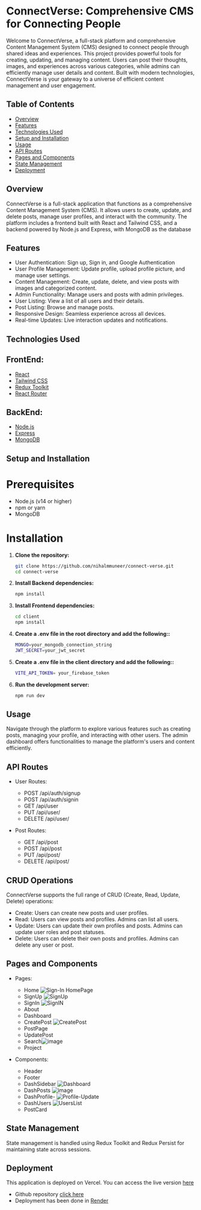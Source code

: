 # ConnectVerse: Comprehensive CMS for Connecting People

Welcome to ConnectVerse, a full-stack platform and comprehensive Content Management System (CMS) designed to connect people through shared ideas and experiences. This project provides powerful tools for creating, updating, and managing content. Users can post their thoughts, images, and experiences across various categories, while admins can efficiently manage user details and content. Built with modern technologies, ConnectVerse is your gateway to a universe of efficient content management and user engagement.

## Table of Contents

- [Overview](#overview)
- [Features](#features)
- [Technologies Used](#technologies-used)
- [Setup and Installation](#setup-and-installation)
- [Usage](#usage)
- [API Routes](#api-routes)
- [Pages and Components](#pages-and-components)
- [State Management](#state-management)
- [Deployment](#deployment)

## Overview

ConnectVerse is a full-stack application that functions as a comprehensive Content Management System (CMS). It allows users to create, update, and delete posts, manage user profiles, and interact with the community. The platform includes a frontend built with React and Tailwind CSS, and a backend powered by Node.js and Express, with MongoDB as the database

## Features

- User Authentication: Sign up, Sign in, and Google Authentication
- User Profile Management: Update profile, upload profile picture, and manage user settings.
- Content Management: Create, update, delete, and view posts with images and categorized content.
- Admin Functionality: Manage users and posts with admin privileges.
- User Listing: View a list of all users and their details.
- Post Listing: Browse and manage posts.
- Responsive Design: Seamless experience across all devices.
- Real-time Updates: Live interaction updates and notifications.


## Technologies Used

## FrontEnd:
 
  - [React](https://reactjs.org/)
  - [Tailwind CSS](https://tailwindcss.com/)
  - [Redux Toolkit](https://redux-toolkit.js.org/)
  - [React Router](https://v5.reactrouter.com/web/guides/quick-start)

 ## BackEnd:

  - [Node.js](https://nodejs.org/docs/latest/api/)
  - [Express](https://expressjs.com/)
  - [MongoDB](https://www.mongodb.com/try/download/community)

## Setup and Installation

# Prerequisites
- Node.js (v14 or higher)
- npm or yarn
- MongoDB

# Installation
1. **Clone the repository:**

   ```bash
   git clone https://github.com/nihalmmuneer/connect-verse.git
   cd connect-verse

2. **Install Backend dependencies:**
    ```bash
    npm install

3. **Install Frontend dependencies:**
    ```bash
    cd client
    npm install

4. **Create a .env file in the root directory and add the following::**
    ```bash
    MONGO=your_mongodb_connection_string
    JWT_SECRET=your_jwt_secret

5. **Create a .env file in the client directory and add the following::**
    ```bash
    VITE_API_TOKEN= your_firebase_token 

6. **Run the development server:**
   ```bash
   npm run dev

## Usage
Navigate through the platform to explore various features such as creating posts, managing your profile, and interacting with other users. The admin dashboard offers functionalities to manage the platform's users and content efficiently.


## API Routes
- User Routes:
  - POST /api/auth/signup
  - POST /api/auth/signin
  - GET /api/user
  - PUT /api/user/
  - DELETE /api/user/

- Post Routes:
   - GET /api/post
   - POST /api/post
   - PUT /api/post/
   - DELETE /api/post/
 
## CRUD Operations
  ConnectVerse supports the full range of CRUD (Create, Read, Update, Delete) operations:
   - Create: Users can create new posts and user profiles.
   - Read: Users can view posts and profiles. Admins can list all users.
   - Update: Users can update their own profiles and posts. Admins can update user roles and post statuses.
   - Delete: Users can delete their own posts and profiles. Admins can delete any user or post.
          
## Pages and Components
  - Pages:
     - Home ![Sign-In HomePage](https://github.com/nihalmmuneer/connect-verse/assets/83130635/61afc65f-f6b4-41ec-85a6-4824739a3eec)
     - SignUp ![SignUp](https://github.com/nihalmmuneer/connect-verse/assets/83130635/eff66b70-ce90-4b64-87fd-1e9edaf295fe)
     - SignIn ![SignIN](https://github.com/nihalmmuneer/connect-verse/assets/83130635/b2af3f40-3b65-4191-a78a-088427a662ad)
     - About
     - Dashboard 
     - CreatePost ![CreatePost](https://github.com/nihalmmuneer/connect-verse/assets/83130635/2f25f2c0-3ec0-45dd-bd97-35a209cd21b6)
     - PostPage
     - UpdatePost
     - Search![image](https://github.com/nihalmmuneer/connect-verse/assets/83130635/c12317c1-eefe-448a-b89f-a7d07435b280)
     - Project
       
 - Components:
      - Header
      - Footer
      - DashSidebar ![Dashboard](https://github.com/nihalmmuneer/connect-verse/assets/83130635/48a1acee-5c0f-4305-bdfe-b6194d85a629)
      - DashPosts  ![image](https://github.com/nihalmmuneer/connect-verse/assets/83130635/ea01b0a3-0b72-42ce-be7b-7e6824ee9b5c)
      - DashProfile- ![Profile-Update](https://github.com/nihalmmuneer/connect-verse/assets/83130635/d38953d5-1453-4a18-9c0f-7c80399b3123)
      - DashUsers ![UsersList](https://github.com/nihalmmuneer/connect-verse/assets/83130635/3132d38c-aad1-4845-9f02-778de934399e)
      - PostCard
## State Management
State management is handled using Redux Toolkit and Redux Persist for maintaining state across sessions.

## Deployment
This application is deployed on Vercel. You can access the live version [here](https://connect-verse-xchk.onrender.com)
- Github repository [click here](https://github.com/nihalmmuneer/connect-verse)
- Deployment has been done in [Render](https://render.com/)
